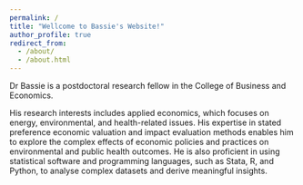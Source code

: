 ```yaml
---
permalink: /
title: "Wellcome to Bassie's Website!"
author_profile: true
redirect_from: 
  - /about/
  - /about.html
---
```


Dr Bassie is a postdoctoral research fellow in the College of Business and Economics.

His research interests includes applied economics, which focuses on energy, environmental, and health-related issues. His expertise in stated preference economic valuation and impact evaluation methods enables him to explore the complex effects of economic policies and practices on environmental and public health outcomes. He is also proficient in using statistical software and programming languages, such as Stata, R, and Python, to analyse complex datasets and derive meaningful insights.

